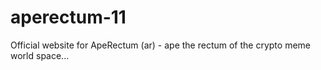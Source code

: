 # aperectum-11
Official website for ApeRectum (ar) - ape the rectum of the crypto meme world space...
